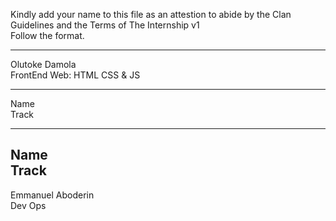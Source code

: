 Kindly add your name to this file as an attestion to abide by the Clan Guidelines and the Terms of The Internship v1
<br/> Follow the format.<br/> 
___
Olutoke Damola<br/>
FrontEnd Web: HTML CSS & JS
___
Name <br/>
Track
___
Name <br/>
Track
---

Emmanuel Aboderin </br>
Dev Ops
